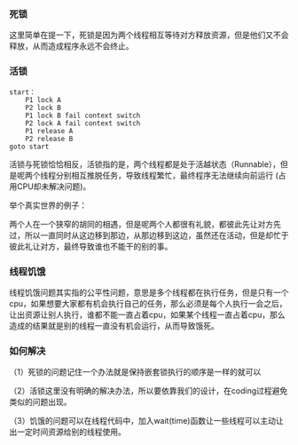 ### 死锁

这里简单在提一下，死锁是因为两个线程相互等待对方释放资源，但是他们又不会释放，从而造成程序永远不会终止。

### 活锁

```
start：
    P1 lock A
    P2 lock B
    P1 lock B fail context switch
    P2 lock A fail context switch
    P1 release A
    P2 release B
goto start
```

活锁与死锁恰恰相反，活锁指的是，两个线程都是处于活越状态（Runnable），但是呢两个线程分别相互推脱任务，导致线程繁忙，最终程序无法继续向前运行 (占用CPU却未解决问题)。

举个真实世界的例子：

两个人在一个狭窄的胡同的相遇，但是呢两个人都很有礼貌，都彼此先让对方先过，所以一直同时从这边移到那边，从那边移到这边，虽然还在活动，但是却忙于彼此礼让对方，最终导致谁也不能干的别的事。

### 线程饥饿

线程饥饿问题其实指的公平性问题，意思是多个线程都在执行任务，但是只有一个cpu，如果想要大家都有机会执行自己的任务，那么必须是每个人执行一会之后，让出资源让别人执行，谁都不能一直占着cpu，如果某个线程一直占着cpu，那么造成的结果就是别的线程一直没有机会运行，从而导致饿死。

### 如何解决

（1）死锁的问题记住一个办法就是保持嵌套锁执行的顺序是一样的就可以

（2）活锁这里没有明确的解决办法，所以要依靠我们的设计，在coding过程避免类似的问题出现。

（3）饥饿的问题可以在线程代码中，加入wait(time)函数让一些线程可以主动让出一定时间资源给别的线程使用。

